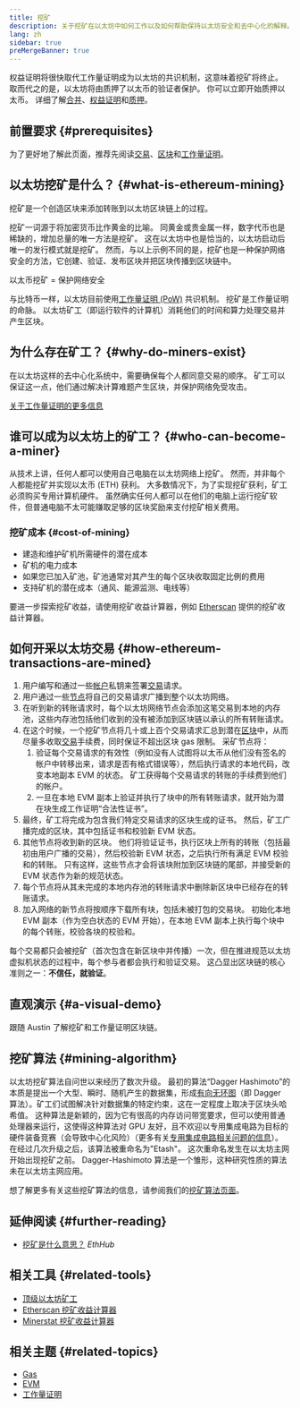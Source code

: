 ```yaml
---
title: 挖矿
description: 关于挖矿在以太坊中如何工作以及如何帮助保持以太坊安全和去中心化的解释。
lang: zh
sidebar: true
preMergeBanner: true
---
```


<InfoBanner emoji=":wave:">
   权益证明将很快取代工作量证明成为以太坊的共识机制，这意味着挖矿将终止。 取而代之的是，以太坊将由质押了以太币的验证者保护。 你可以立即开始质押以太币。 详细了解<a href="/upgrades/merge/">合并</a>、<a href="/developers/docs/consensus-mechanisms/pos/">权益证明</a>和<a href="/staking/">质押</a>。    
</InfoBanner>

## 前置要求 {#prerequisites}

为了更好地了解此页面，推荐先阅读[交易](/developers/docs/transactions/)、[区块](/developers/docs/blocks/)和[工作量证明](/developers/docs/consensus-mechanisms/pow/)。

## 以太坊挖矿是什么？ {#what-is-ethereum-mining}

挖矿是一个创造区块来添加转账到以太坊区块链上的过程。

挖矿一词源于将加密货币比作黄金的比喻。 同黄金或贵金属一样，数字代币也是稀缺的，增加总量的唯一方法是挖矿。 这在以太坊中也是恰当的，以太坊启动后唯一的发行模式就是挖矿。 然而，与以上示例不同的是，挖矿也是一种保护网络安全的方法，它创建、验证、发布区块并把区块传播到区块链中。

以太币挖矿 = 保护网络安全

与比特币一样，以太坊目前使用[工作量证明 (PoW)](/developers/docs/consensus-mechanisms/pow/) 共识机制。 挖矿是工作量证明的命脉。 以太坊矿工（即运行软件的计算机）消耗他们的时间和算力处理交易并产生区块。

## 为什么存在矿工？ {#why-do-miners-exist}

在以太坊这样的去中心化系统中，需要确保每个人都同意交易的顺序。 矿工可以保证这一点，他们通过解决计算难题产生区块，并保护网络免受攻击。

[关于工作量证明的更多信息](/developers/docs/consensus-mechanisms/pow/)

## 谁可以成为以太坊上的矿工？ {#who-can-become-a-miner}

从技术上讲，任何人都可以使用自己电脑在以太坊网络上挖矿。 然而，并非每个人都能挖矿并实现以太币 (ETH) 获利。 大多数情况下，为了实现挖矿获利，矿工必须购买专用计算机硬件。 虽然确实任何人都可以在他们的电脑上运行挖矿软件，但普通电脑不太可能赚取足够的区块奖励来支付挖矿相关费用。

### 挖矿成本 {#cost-of-mining}

- 建造和维护矿机所需硬件的潜在成本
- 矿机的电力成本
- 如果您已加入矿池，矿池通常对其产生的每个区块收取固定比例的费用
- 支持矿机的潜在成本（通风、能源监测、电线等）

要进一步探索挖矿收益，请使用挖矿收益计算器，例如 [Etherscan](https://etherscan.io/ether-mining-calculator) 提供的挖矿收益计算器。

## 如何开采以太坊交易 {#how-ethereum-transactions-are-mined}

1. 用户编写和通过一些[帐户](/developers/docs/accounts/)私钥来签署[交易](/developers/docs/transactions/)请求。
2. 用户通过一些[节点](/developers/docs/nodes-and-clients/)将自己的交易请求广播到整个以太坊网络。
3. 在听到新的转账请求时，每个以太坊网络节点会添加这笔交易到本地的内存池，这些内存池包括他们收到的没有被添加到区块链以承认的所有转账请求。
4. 在这个时候，一个挖矿节点将几十或上百个交易请求汇总到潜在[区块](/developers/docs/blocks/)中，从而尽量多收取[交易](/developers/docs/gas/)手续费，同时保证不超出区块 gas 限制。 采矿节点将：
   1. 验证每个交易请求的有效性（例如没有人试图将以太币从他们没有签名的帐户中转移出来，请求是否有格式错误等），然后执行请求的本地代码，改变本地副本 EVM 的状态。 矿工获得每个交易请求的转账的手续费到他们的帐户。
   2. 一旦在本地 EVM 副本上验证并执行了块中的所有转账请求，就开始为潜在块生成工作证明“合法性证书”。
5. 最终，矿工将完成为包含我们特定交易请求的区块生成的证书。 然后，矿工广播完成的区块，其中包括证书和校验新 EVM 状态。
6. 其他节点将收到新的区块。 他们将验证证书，执行区块上所有的转账（包括最初由用户广播的交易），然后校验新 EVM 状态，之后执行所有满足 EVM 校验和的转账。 只有这样，这些节点才会将该块附加到区块链的尾部，并接受新的 EVM 状态作为新的规范状态。
7. 每个节点将从其未完成的本地内存池的转账请求中删除新区块中已经存在的转账请求。
8. 加入网络的新节点将按顺序下载所有块，包括未被打包的交易块。 初始化本地 EVM 副本（作为空白状态的 EVM 开始），在本地 EVM 副本上执行每个块中的每个转账，校验各块的校验和。

每个交易都只会被挖矿（首次包含在新区块中并传播）一次，但在推进规范以太坊虚拟机状态的过程中，每个参与者都会执行和验证交易。 这凸显出区块链的核心准则之一：**不信任，就验证**。

## 直观演示 {#a-visual-demo}

跟随 Austin 了解挖矿和工作量证明区块链。

<YouTube id="zcX7OJ-L8XQ" />

## 挖矿算法 {#mining-algorithm}

以太坊挖矿算法自问世以来经历了数次升级。 最初的算法“Dagger Hashimoto”的本质是提出一个大型、瞬时、随机产生的数据集，形成[有向无环图](https://en.wikipedia.org/wiki/Directed_acyclic_graph)（即 Dagger 算法）。矿工们试图解决针对数据集的特定约束，这在一定程度上取决于区块头哈希值。 这种算法是新颖的，因为它有很高的内存访问带宽要求，但可以使用普通处理器来运行，这使得这种算法对 GPU 友好，且不欢迎以专用集成电路为目标的硬件装备竞赛（会导致中心化风险）（更多有关[专用集成电路相关问题的信息](https://www.investopedia.com/investing/why-centralized-crypto-mining-growing-problem/)）。 在经过几次升级之后，该算法被重命名为"Etash"。 这次重命名发生在以太坊主网开始出现挖矿之前。 Dagger-Hashimoto 算法是一个雏形，这种研究性质的算法未在以太坊主网应用。

想了解更多有关这些挖矿算法的信息，请参阅我们的[挖矿算法页面](/developers/docs/consensus-mechanisms/pow/mining-algorithms/)。

## 延伸阅读 {#further-reading}

- [挖矿是什么意思？](https://docs.ethhub.io/using-ethereum/mining/) _EthHub_

## 相关工具 {#related-tools}

- [顶级以太坊矿工](https://etherscan.io/stat/miner?range=7&blocktype=blocks)
- [Etherscan 挖矿收益计算器](https://etherscan.io/ether-mining-calculator)
- [Minerstat 挖矿收益计算器](https://minerstat.com/coin/ETH)

## 相关主题 {#related-topics}

- [Gas](/developers/docs/gas/)
- [EVM](/developers/docs/evm/)
- [工作量证明](/developers/docs/consensus-mechanisms/pow/)
